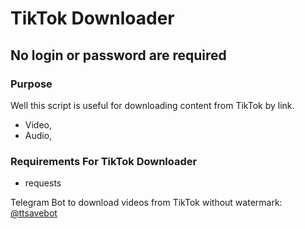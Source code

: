 # TikTok Downloader

## No login or password are required

### Purpose
Well this script is useful for downloading content from TikTok by link.
 * Video,
 * Audio,

### Requirements For TikTok Downloader
 * requests

Telegram Bot to download videos from TikTok without watermark: [@ttsavebot](https://t.me/ttsavebot)
